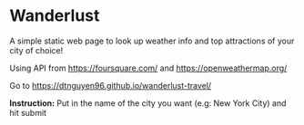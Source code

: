 # Wanderlust
A simple static web page to look up weather info and top attractions of your city of choice!  

Using API from https://foursquare.com/ and https://openweathermap.org/

Go to https://dtnguyen96.github.io/wanderlust-travel/

**Instruction:** Put in the name of the city you want (e.g: New York City) and hit submit 



